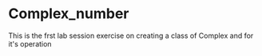 # Complex_number
This is the frst lab session exercise on creating a class of Complex and for it's operation
